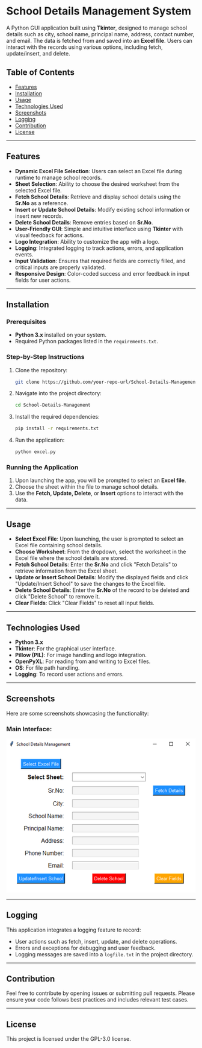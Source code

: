 # School Details Management System

A Python GUI application built using **Tkinter**, designed to manage school details such as city, school name, principal name, address, contact number, and email. The data is fetched from and saved into an **Excel file**. Users can interact with the records using various options, including fetch, update/insert, and delete.

## Table of Contents

- [Features](#features)
- [Installation](#installation)
- [Usage](#usage)
- [Technologies Used](#technologies-used)
- [Screenshots](#screenshots)
- [Logging](#logging)
- [Contribution](#contribution)
- [License](#license)

---

## Features

- **Dynamic Excel File Selection**: Users can select an Excel file during runtime to manage school records.
- **Sheet Selection**: Ability to choose the desired worksheet from the selected Excel file.
- **Fetch School Details**: Retrieve and display school details using the **Sr.No** as a reference.
- **Insert or Update School Details**: Modify existing school information or insert new records.
- **Delete School Details**: Remove entries based on **Sr.No**.
- **User-Friendly GUI**: Simple and intuitive interface using **Tkinter** with visual feedback for actions.
- **Logo Integration**: Ability to customize the app with a logo.
- **Logging**: Integrated logging to track actions, errors, and application events.
- **Input Validation**: Ensures that required fields are correctly filled, and critical inputs are properly validated.
- **Responsive Design**: Color-coded success and error feedback in input fields for user actions.

---

## Installation

### Prerequisites

- **Python 3.x** installed on your system.
- Required Python packages listed in the `requirements.txt`.

### Step-by-Step Instructions

1. Clone the repository:
    ```bash
    git clone https://github.com/your-repo-url/School-Details-Management.git
    ```
2. Navigate into the project directory:
    ```bash
    cd School-Details-Management
    ```
3. Install the required dependencies:
    ```bash
    pip install -r requirements.txt
    ```
4. Run the application:
    ```bash
    python excel.py
    ```

### Running the Application

1. Upon launching the app, you will be prompted to select an **Excel file**.
2. Choose the sheet within the file to manage school details.
3. Use the **Fetch, Update, Delete**, or **Insert** options to interact with the data.

---

## Usage

- **Select Excel File**: Upon launching, the user is prompted to select an Excel file containing school details.
- **Choose Worksheet**: From the dropdown, select the worksheet in the Excel file where the school details are stored.
- **Fetch School Details**: Enter the **Sr.No** and click "Fetch Details" to retrieve information from the Excel sheet.
- **Update or Insert School Details**: Modify the displayed fields and click "Update/Insert School" to save the changes to the Excel file.
- **Delete School Details**: Enter the **Sr.No** of the record to be deleted and click "Delete School" to remove it.
- **Clear Fields**: Click "Clear Fields" to reset all input fields.

---

## Technologies Used

- **Python 3.x**
- **Tkinter**: For the graphical user interface.
- **Pillow (PIL)**: For image handling and logo integration.
- **OpenPyXL**: For reading from and writing to Excel files.
- **OS**: For file path handling.
- **Logging**: To record user actions and errors.

---

## Screenshots

Here are some screenshots showcasing the functionality:

### Main Interface:

![Main Interface](./Main_Page.png)


---

## Logging

This application integrates a logging feature to record:
- User actions such as fetch, insert, update, and delete operations.
- Errors and exceptions for debugging and user feedback.
- Logging messages are saved into a `logfile.txt` in the project directory.

---

## Contribution

Feel free to contribute by opening issues or submitting pull requests. Please ensure your code follows best practices and includes relevant test cases.

---

## License

This project is licensed under the GPL-3.0 license.
